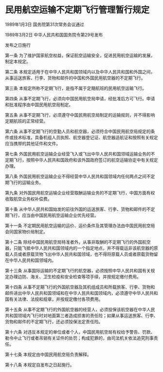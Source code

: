 # 民用航空运输不定期飞行管理暂行规定

1989年1月3日 国务院第31次常务会议通过

1989年3月2日 中华人民共和国国务院令第29号发布

发布之日施行

<!-- INFO END -->

第一条 为了维护国家航空权益，保证航空运输安全，促进民用航空运输的发展，制定本规定。

第二条 本规定适用于在中华人民共和国领域内以及中华人民共和国和外国之间，从事运送旅客、行李、货物和邮件的中国和外国民用航空器的不定期飞行。

第三条 本规定所称不定期飞行，是指不属于定期航班的民用航空运输飞行。

第四条 从事不定期飞行，必须向中国民用航空局申请，经批准后方可飞行。申请和批准程序由中国民用航空局制定。

第五条 从事不定期飞行，必须遵守中国民用航空局制定的运输规则，并不得影响定期航班的正常经营。

第六条 从事不定期飞行的空勤人员和航空器，必须符合中国民用航空局规定的条件或技术标准，具备机组人员执照、航空器登记证、航空器适航证和按照有关规定应当携带的其他证件和文件。

第七条 外国民用航空运输企业经营飞入或飞出中华人民共和国领域运输业务的不定期飞行，按照中华人民共和国政府和该外国政府签订的航空运输协定中有关规定办理。

第八条 外国民用航空运输企业不得经营中华人民共和国领域内任何两点之间不定期飞行的运输业务。

第九条 对外国民用航空运输企业经营取酬运输业务的不定期飞行，中国方面有权收取航空业务权补偿费。

第十条 从中华人民共和国始发的前往外国的运送旅客、行李、货物和邮件的不定期飞行，应当由中国民用航空运输企业优先经营。

第十一条 不定期民用航空运输的运价、运价条件及其管理办法由中国民用航空局会同国家物价局制定。

第十二条 除经中国民用航空局特准者外，从事非取酬的不定期飞行的外国航空器，只能飞抵中华人民共和国领域内的一个指定地点，并不得载运非该航空器的原载人员或者原载货物飞出中华人民共和国领域，也不得将原载人员或者原载货物留在中华人民共和国领域内。

第十三条 从事国际运输的不定期飞行的航空器，必须按照中华人民共和国有关规定办理边防、海关、卫生检疫和安全检查等项手续，并按规定缴付费用。

第十四条 从事不定期飞行的外国航空器及其机组成员和所载旅客、行李、货物和邮件进出中华人民共和国领域和在中华人民共和国领域内，必须遵守中华人民共和国有关法律、法规和规章，并按规定缴付各项费用。

第十五条 从事不定期飞行的外国航空器的经营人，必须投保该航空器在中华人民共和国领域内飞行时对地面第三者造成损害的责任险；如果从事运送旅客、行李、货物和邮件的不定期飞行，还必须投保法定责任险。

第十六条 对违反本规定的单位或者个人，中国民用航空局有权给予警告、罚款、勒令中止飞行或者吊销有关证件的处罚；构成犯罪的，由司法机关依法追究刑事责任。

第十七条 本规定由中国民用航空局负责解释。

第十八条 本规定自发布之日起施行。

